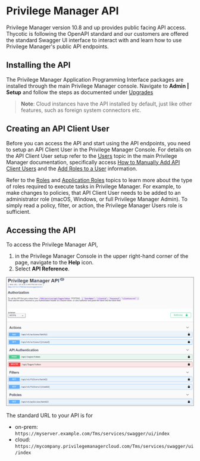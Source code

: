 [title]: # (Privilege Manager API)
[tags]: # (api)
[priority]: # (1)
# Privilege Manager API

Privilege Manager version 10.8 and up provides public facing API access. Thycotic is following the OpenAPI standard and our customers are offered the standard Swagger UI interface to interact with and learn how to use Privilege Manager's public API endpoints.

## Installing the API

The Privilege Manager Application Programming Interface packages are installed through the main Privilege Manager console. Navigate to __Admin | Setup__ and follow the steps as documented under [Upgrades](https://docs.thycotic.com/privman/11.0.0/install/upgrades/index.md)

>**Note**: Cloud instances have the API installed by default, just like other features, such as foreign system connectors etc.

## Creating an API Client User

Before you can access the API and start using the API endpoints, you need to setup an API Client User in the Privilege Manager Console. For details on the API Client User setup refer to the [Users](https://docs.thycotic.com/privman/11.1.0/admin/users) topic in the main Privilege Manager documentation, specifically access [How to Manually Add API Client Users](https://docs.thycotic.com/privman/11.1.0/admin/users/index.md#how_to_manually_add_api_client_users) and the [Add Roles to a User](https://docs.thycotic.com/privman/11.1.0/admin/users/index.md#add_roles_to_a_user) information.

Refer to the [Roles](https://docs.thycotic.com/privman/11.1.0/admin/roles) and [Application Roles](https://docs.thycotic.com/privman/11.1.0/admin/roles/app-roles.md) topics to learn more about the type of roles required to execute tasks in Privilege Manager. For example, to make changes to policies, that API Client User needs to be added to an administrator role (macOS, Windows, or full Privilege Manager Admin). To simply read a policy, filter, or action, the Privilege Manager Users role is sufficient.

## Accessing the API

To access the Privilege Manager API,

1. in the Privilege Manager Console in the upper right-hand corner of the page, navigate to the __Help__ icon.
1. Select __API Reference__.

![api reference](images/api-landing.png "API Reference landing page")

The standard URL to your API is for

* on-prem: `https://myserver.example.com/Tms/services/swagger/ui/index`
* cloud: `https://mycompany.privilegemanagercloud.com/Tms/services/swagger/ui/index`
